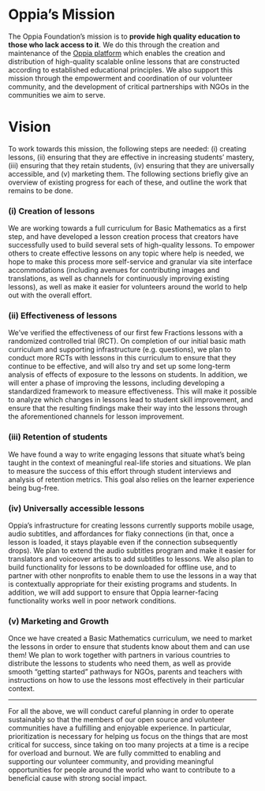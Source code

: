# Oppia’s Mission
The Oppia Foundation’s mission is to **provide high quality education to those who lack access to it**. We do this through the creation and maintenance of the [Oppia platform](https://www.oppia.org/) which enables the creation and distribution of high-quality scalable online lessons that are constructed according to established educational principles. We also support this mission through the empowerment and coordination of our volunteer community, and the development of critical partnerships with NGOs in the communities we aim to serve.

# Vision
To work towards this mission, the following steps are needed: (i) creating lessons, (ii) ensuring that they are effective in increasing students’ mastery, (iii) ensuring that they retain students, (iv) ensuring that they are universally accessible, and (v) marketing them. The following sections briefly give an overview of existing progress for each of these, and outline the work that remains to be done.

### (i) Creation of lessons
We are working towards a full curriculum for Basic Mathematics as a first step, and have developed a lesson creation process that creators have successfully used to build several sets of high-quality lessons. To empower others to create effective lessons on any topic where help is needed, we hope to make this process more self-service and granular via site interface accommodations (including avenues for contributing images and translations, as well as channels for continuously improving existing lessons), as well as make it easier for volunteers around the world to help out with the overall effort.

### (ii) Effectiveness of lessons
We’ve verified the effectiveness of our first few Fractions lessons with a randomized controlled trial (RCT). On completion of our initial basic math curriculum and supporting infrastructure (e.g. questions), we plan to conduct more RCTs with lessons in this curriculum to ensure that they continue to be effective, and will also try and set up some long-term analysis of effects of exposure to the lessons on students. In addition, we will enter a phase of improving the lessons, including developing a standardized framework to measure effectiveness. This will make it possible to analyze which changes in lessons lead to student skill improvement, and ensure that the resulting findings make their way into the lessons through the aforementioned channels for lesson improvement.

### (iii) Retention of students
We have found a way to write engaging lessons that situate what’s being taught in the context of meaningful real-life stories and situations. We plan to measure the success of this effort through student interviews and analysis of retention metrics. This goal also relies on the learner experience being bug-free.

### (iv) Universally accessible lessons
Oppia’s infrastructure for creating lessons currently supports mobile usage, audio subtitles, and affordances for flaky connections (in that, once a lesson is loaded, it stays playable even if the connection subsequently drops). We plan to extend the audio subtitles program and make it easier for translators and voiceover artists to add subtitles to lessons. We also plan to build functionality for lessons to be downloaded for offline use, and to partner with other nonprofits to enable them to use the lessons in a way that is contextually appropriate for their existing programs and students. In addition, we will add support to ensure that Oppia learner-facing functionality works well in poor network conditions. 

### (v) Marketing and Growth
Once we have created a Basic Mathematics curriculum, we need to market the lessons in order to ensure that students know about them and can use them! We plan to work together with partners in various countries to distribute the lessons to students who need them, as well as provide smooth “getting started” pathways for NGOs, parents and teachers with instructions on how to use the lessons most effectively in their particular context.

***

For all the above, we will conduct careful planning in order to operate sustainably so that the members of our open source and volunteer communities have a fulfilling and enjoyable experience. In particular, prioritization is necessary for helping us focus on the things that are most critical for success, since taking on too many projects at a time is a recipe for overload and burnout. We are fully committed to enabling and supporting our volunteer community, and providing meaningful opportunities for people around the world who want to contribute to a beneficial cause with strong social impact.

